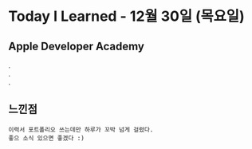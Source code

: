 # Today I Learned - 12월 30일 (목요일)
## Apple Developer Academy
.   
.   
.   


## 느낀점
```
이력서 포트폴리오 쓰는데만 하루가 꼬박 넘게 걸렸다.
좋으 소식 있으면 좋겠다 :)
```

